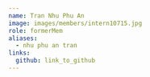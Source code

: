 ```yaml
---
name: Tran Nhu Phu An 
image: images/members/intern10715.jpg 
role: formerMem
aliases:
  - nhu phu an tran
links:
  github: link_to_github 
---
```

